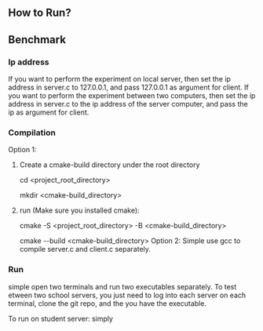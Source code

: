 ## How to Run?
## Benchmark
### Ip address
If you want to perform the experiment on local server, then set the ip address in server.c to 127.0.0.1, and pass 127.0.0.1 as argument for client.
If you want to perform the experiment between two computers, then set the ip address in server.c to the ip address of the server computer, and pass the ip as argument for client.

### Compilation
Option 1: 
1. Create a cmake-build directory under the root directory

   cd <project_root_directory>
   
   mkdir <cmake-build_directory>
3. run (Make sure you installed cmake):

   cmake -S <project_root_directory> -B <cmake-build_directory>
   
   cmake --build <cmake-build_directory>
Option 2:
Simple use gcc to compile server.c and client.c separately.

### Run
simple open two terminals and run two executables separately. To test etween two school servers, you just need to log into each server on each terminal, clone the git repo, and the you have the executable. 
 
To run on student server: simply 
